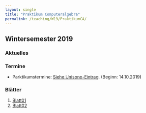 ```yaml
---
layout: single
title: "Praktikum Computeralgebra"
permalink: /teaching/W19/PraktikumCA/
---
```


## Wintersemester 2019

### Aktuelles

### Termine

* Parktikumstermine: [Siehe Unisono-Eintrag](https://unisono.uni-siegen.de/qisserver/pages/cm/exa/examEventOverviewOwn/showOverview.xhtml?_flowId=examEventOverviewOwn-flow&_flowExecutionKey=e1s3). (Beginn: 14.10.2019)

### Blätter

1. [Blatt01](http://www.algebra.mathematik.uni-siegen.de/barakat/Lehre/WS19/Praktikum/Uebungen/blatt01.pdf)
2. [Blatt02](http://www.algebra.mathematik.uni-siegen.de/barakat/Lehre/WS19/Praktikum/Uebungen/blatt02.pdf)
